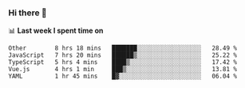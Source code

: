 ### Hi there 👋

<!--
**DBvc/DBvc** is a ✨ _special_ ✨ repository because its `README.md` (this file) appears on your GitHub profile.

Here are some ideas to get you started:

- 🔭 I’m currently working on ...
- 🌱 I’m currently learning ...
- 👯 I’m looking to collaborate on ...
- 🤔 I’m looking for help with ...
- 💬 Ask me about ...
- 📫 How to reach me: ...
- 😄 Pronouns: ...
- ⚡ Fun fact: ...
-->

📊 **Last week I spent time on**
<!--START_SECTION:waka-->
```text
Other        8 hrs 18 mins   ███████░░░░░░░░░░░░░░░░░░   28.49 % 
JavaScript   7 hrs 20 mins   ██████▒░░░░░░░░░░░░░░░░░░   25.22 % 
TypeScript   5 hrs 4 mins    ████▒░░░░░░░░░░░░░░░░░░░░   17.42 % 
Vue.js       4 hrs 1 min     ███▒░░░░░░░░░░░░░░░░░░░░░   13.81 % 
YAML         1 hr 45 mins    █▓░░░░░░░░░░░░░░░░░░░░░░░   06.04 % 
```
<!--END_SECTION:waka-->
